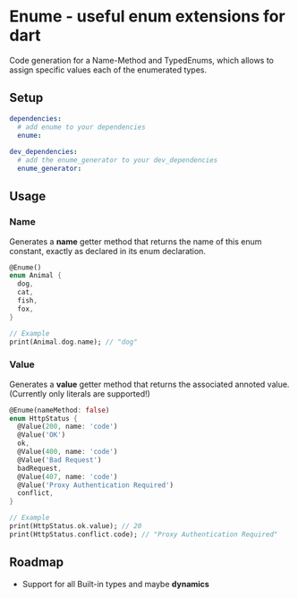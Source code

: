 # Enume - useful enum extensions for dart
Code generation for a Name-Method and TypedEnums, which allows to assign specific values each of the enumerated types.

## Setup

```yaml
dependencies:  
  # add enume to your dependencies  
  enume:  
  
dev_dependencies:  
  # add the enume_generator to your dev_dependencies  
  enume_generator:  
```

## Usage
### Name
Generates a __name__ getter method that returns the name of this enum constant, exactly as declared in its enum declaration.

```dart
@Enume()
enum Animal {
  dog,
  cat,
  fish,
  fox,
}

// Example
print(Animal.dog.name); // "dog"
```

### Value
Generates a __value__ getter method that returns the associated annoted value. (Currently only literals are supported!)
```dart
@Enume(nameMethod: false)
enum HttpStatus {
  @Value(200, name: 'code')
  @Value('OK')
  ok,
  @Value(400, name: 'code')
  @Value('Bad Request')
  badRequest,
  @Value(407, name: 'code')
  @Value('Proxy Authentication Required')
  conflict,
}

// Example
print(HttpStatus.ok.value); // 20
print(HttpStatus.conflict.code); // "Proxy Authentication Required"
```

## Roadmap

- Support for all Built-in types and maybe __dynamics__
